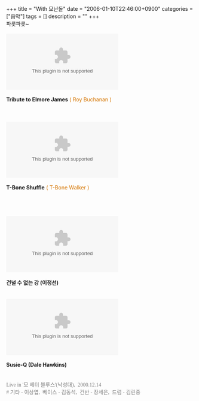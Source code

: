 +++
title = "With 모난돌"
date = "2006-01-10T22:46:00+0900"
categories = ["음악"]
tags = []
description = ""
+++
<span class="copyright_entry" style="display:block;" title="With 모난돌@@**@@http://shed.egloos.com/1229647"></span>파릇파릇~
<br>
<br>
<embed src="http://ww2.bluenoise.com:7000/vod2003/2000/2000121401_01.asf" type="video/x-ms-asf" autostart="0"> 
<br>
<br>
<span style="FONT-SIZE: 100%"><strong>Tribute to Elmore James</strong><span style="COLOR: #d57500">&nbsp;( <span style="FONT-SIZE: 100%">Roy Buchanan )</span></span></span>
<br>
<br>
<br>
<br>
<embed src="http://ww2.bluenoise.com:7000/vod2003/2000/2000121401_02.asf" type="video/x-ms-asf" autostart="0">
<br>
<br>
<span style="FONT-SIZE: 100%"><strong>T-Bone Shuffle</strong><span style="COLOR: #d57500"> ( <span style="FONT-SIZE: 100%">T-Bone Walker )</span></span></span>
<br>
<span style="FONT-SIZE: 100%; COLOR: #d57500"></span>&nbsp;
<br>
<span style="FONT-SIZE: 100%; COLOR: #d57500"></span>&nbsp;
<br>
<span style="FONT-SIZE: 100%; COLOR: #d57500"></span>&nbsp;
<br>
<span style="FONT-SIZE: 100%; COLOR: #d57500"></span>&nbsp;
<br>
<embed src="http://ww2.bluenoise.com:7000/vod2003/2000/2000121401_03.asf" type="video/x-ms-asf" autostart="0">
<br>
<span style="FONT-SIZE: 100%; COLOR: #d57500"></span>&nbsp;
<br>
<strong><span style="FONT-SIZE: 100%">건널 수 없는 강 (<span style="FONT-SIZE: 100%">이정선</span>)</span></strong>
<br>
<strong><span style="FONT-SIZE: 100%"></span></strong>&nbsp;
<br>
<strong><span style="FONT-SIZE: 100%"></span></strong>&nbsp;
<br>
<embed src="http://ww2.bluenoise.com:7000/vod2003/2000/2000121401_04.asf" type="video/x-ms-asf" autostart="0">
<br>
<strong><span style="FONT-SIZE: 100%"></span></strong>&nbsp;
<br>
<strong><span style="FONT-SIZE: 100%">Susie-Q (<span style="FONT-SIZE: 100%">Dale Hawkins</span>)</span></strong>
<br>&nbsp;
<br>
<br>
<span style="FONT-SIZE: 100%; COLOR: #808080; FONT-FAMILY: 돋움">Live in '모 베터 블루스'(낙성대), &nbsp;2000.12.14</span>
<b><br></b>
<span style="FONT-SIZE: 100%; COLOR: #808080; FONT-FAMILY: 돋움"># 기타 - 이상엽, &nbsp;베이스 - 김동석, &nbsp;건반 - 장세은, &nbsp;드럼 - 김린중</span> 
<!--
       <rdf:RDF xmlns:rdf="http://www.w3.org/1999/02/22-rdf-syntax-ns#"
		    xmlns:dc="http://purl.org/dc/elements/1.1/"
		    xmlns:trackback="http://madskills.com/public/xml/rss/module/trackback/">
       <rdf:Description
	        rdf:about="http://shed.egloos.com/1229647"
	        dc:identifier="http://shed.egloos.com/1229647"
	        dc:title="With 모난돌"
	        trackback:ping="http://shed.egloos.com/tb/1229647"/>
       </rdf:RDF>
       -->

<ul></ul>